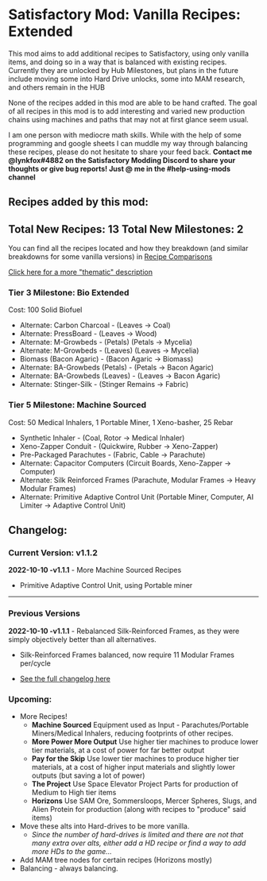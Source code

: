 # Satisfactory Mod: Vanilla Recipes: Extended

This mod aims to add additional recipes to Satisfactory, using only vanilla items, and doing so in a way that is balanced with existing recipes. Currently they are unlocked by Hub Milestones, but plans in the future include moving some into Hard Drive unlocks, some into MAM research, and others remain in the HUB

None of the recipes added in this mod are able to be hand crafted. The goal of all recipes in this mod is to add interesting and varied new production chains using machines and paths that may not at first glance seem usual. 

I am one person with mediocre math skills. While with the help of some programming and google sheets I can muddle my way through balancing these recipes, please do not hesitate to share your feed back. **Contact me @lynkfox#4882 on the Satisfactory Modding Discord to share your thoughts or give bug reports! Just @ me in the #help-using-mods channel**

## Recipes added by this mod:

**Total New Recipes:** 13
**Total New Milestones:** 2
------

You can find all the recipes located and how they breakdown (and similar breakdowns for some vanilla versions) in [Recipe Comparisons](https://github.com/lynkfox/SFMod-VanillaRecipesExtended/blob/main/Documentation/recipe_comparisons)

[Click here for a more "thematic" description](https://github.com/lynkfox/SFMod-VanillaRecipesExtended/blob/main/Recipe_Descriptions.md)

### Tier 3 Milestone: Bio Extended 
Cost: 100 Solid Biofuel
* Alternate: Carbon Charcoal - (Leaves -> Coal)
* Alternate: PressBoard - (Leaves -> Wood)
* Alternate: M-Growbeds - (Petals)  (Petals -> Mycelia)
* Alternate: M-Growbeds - (Leaves) (Leaves -> Mycelia)
* Biomass (Bacon Agaric) - (Bacon Agaric -> Biomass)
* Alternate: BA-Growbeds (Petals) - (Petals -> Bacon Agaric)
* Alternate: BA-Growbeds (Leaves) - (Leaves -> Bacon Agaric)
* Alternate: Stinger-Silk - (Stinger Remains -> Fabric)

### Tier 5 Milestone: Machine Sourced
Cost: 50 Medical Inhalers, 1 Portable Miner, 1 Xeno-basher, 25 Rebar
* Synthetic Inhaler - (Coal, Rotor -> Medical Inhaler)
* Xeno-Zapper Conduit - (Quickwire, Rubber -> Xeno-Zapper)
* Pre-Packaged Parachutes - (Fabric, Cable -> Parachute)
* Alternate: Capacitor Computers (Circuit Boards, Xeno-Zapper -> Computer)
* Alternate: Silk Reinforced Frames (Parachute, Modular Frames -> Heavy Modular Frames)
* Alternate: Primitive Adaptive Control Unit (Portable Miner, Computer, AI Limiter -> Adaptive Control Unit)

## Changelog:

### Current Version: v1.1.2 
**2022-10-10 -v1.1.1** - More Machine Sourced Recipes
* Primitive Adaptive Control Unit, using Portable miner


------
### Previous Versions 
**2022-10-10 -v1.1.1** - Rebalanced Silk-Reinforced Frames, as they were simply objectively better than all alternatives.
* Silk-Reinforced Frames balanced, now require 11 Modular Frames per/cycle

* [See the full changelog here](https://github.com/lynkfox/SFMod-VanillaRecipesExtended/blob/main/changelog.md)

### Upcoming:

* More Recipes!
  * **Machine Sourced** Equipment used as Input - Parachutes/Portable Miners/Medical Inhalers, reducing footprints of other recipes.
  * **More Power More Output** Use higher tier machines to produce lower tier materials, at a cost of power for far better output
  * **Pay for the Skip** Use lower tier machines to produce higher tier materials, at a cost of higher input materials and slightly lower outputs (but saving a lot of power)
  * **The Project** Use Space Elevator Project Parts for production of Medium to High tier items
  * **Horizons** Use SAM Ore, Sommersloops, Mercer Spheres, Slugs, and Alien Protein for production (along with recipes to "produce" said items)
* Move these alts into Hard-drives to be more vanilla.
  * *Since the number of hard-drives is limited and there are not that many extra over alts, either add a HD recipe or find a way to add more HDs to the game...*
* Add MAM tree nodes for certain recipes (Horizons mostly)
* Balancing - always balancing.